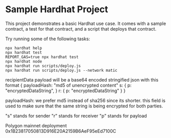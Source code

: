 # Sample Hardhat Project

This project demonstrates a basic Hardhat use case. It comes with a sample contract, a test for that contract, and a script that deploys that contract.

Try running some of the following tasks:

```shell
npx hardhat help
npx hardhat test
REPORT_GAS=true npx hardhat test
npx hardhat node
npx hardhat run scripts/deploy.js
npx hardhat run scripts/deploy.js --network matic
```


recipientData payload will be a base64 encoded stringified json with this format
{
    payloadHash: "md5 of unencrypted content"
    s: {
        p: "encryptedDataString",
    }
    r: {
        p: "encryptedDataString"
    }
}

payloadHash: we prefer md5 instead of sha256 since its shorter. this field is
used to make sure that the same string is being encrypted for both parties.

"s" stands for sender
"r" stands for receiver
"p" stands for payload

Polygon mainnet deployment 0x1B23817050813D916E20A2159B6AeF95eEd7100C
